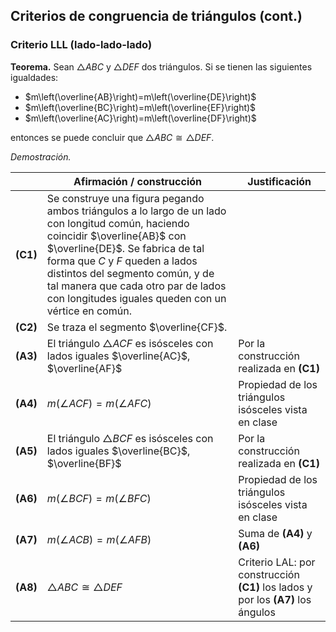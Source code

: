 ﻿## Criterios de congruencia de triángulos (cont.)

### Criterio LLL (lado-lado-lado)

**Teorema.** Sean $\triangle ABC$ y $\triangle DEF$ dos triángulos. Si se tienen las siguientes igualdades:
- $m\left(\overline{AB}\right)=m\left(\overline{DE}\right)$
- $m\left(\overline{BC}\right)=m\left(\overline{EF}\right)$
- $m\left(\overline{AC}\right)=m\left(\overline{DF}\right)$

entonces se puede concluir que $\triangle ABC\cong\triangle DEF$.

*Demostración.*

||Afirmación / construcción | Justificación |
|---|---|---|
|**(C1)** | Se construye una figura pegando ambos triángulos a lo largo de un lado con longitud común, haciendo coincidir $\overline{AB}$ con $\overline{DE}$. Se fabrica de tal forma que $C$ y $F$ queden a lados distintos del segmento común, y de tal manera que cada otro par de  lados con longitudes iguales queden con un vértice en común.
|**(C2)** | Se traza el segmento $\overline{CF}$. |
|**(A3)**|El triángulo $\triangle ACF$ es isósceles con lados iguales $\overline{AC}$, $\overline{AF}$| Por la construcción realizada en **(C1)**
|**(A4)** | $m(\angle ACF)=m(\angle AFC)$ | Propiedad de los triángulos isósceles vista en clase
|**(A5)**|El triángulo $\triangle BCF$ es isósceles con lados iguales $\overline{BC}$, $\overline{BF}$| Por la construcción realizada en **(C1)**
|**(A6)** | $m(\angle BCF)=m(\angle BFC)$ | Propiedad de los triángulos isósceles vista en clase
|**(A7)** | $m(\angle ACB)=m(\angle AFB)$ | Suma de **(A4)** y **(A6)**
|**(A8)** | $\triangle ABC\cong\triangle DEF$ | Criterio LAL: por construcción **(C1)** los lados y por los **(A7)** los ángulos
